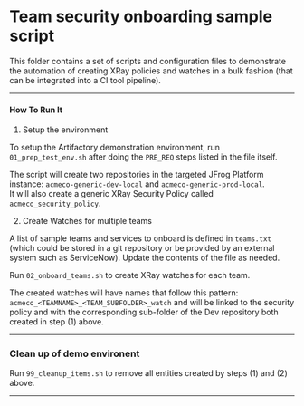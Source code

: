 # Team security onboarding sample script

This folder contains a set of scripts and configuration files to demonstrate the automation of creating XRay policies and watches in a bulk fashion (that can be integrated into a CI tool pipeline).

---

#### How To Run It

1. Setup the environment

  To setup the Artifactory demonstration environment, run `01_prep_test_env.sh` after doing the `PRE_REQ` steps listed in the file itself. 
 
  The script will create two repositories in the targeted JFrog Platform instance: `acmeco-generic-dev-local` and `acmeco-generic-prod-local`.  
  It will also create a generic XRay Security Policy called `acmeco_security_policy`.


2. Create Watches for multiple teams

A list of sample teams and services to onboard is defined in `teams.txt` (which could be stored in a git repository or be provided by an external system such as ServiceNow). Update the contents of the file as needed.

Run `02_onboard_teams.sh` to create XRay watches for each team. 

The created watches will have names that follow this pattern: `acmeco_<TEAMNAME>_<TEAM_SUBFOLDER>_watch` and will be linked to the security policy and with the corresponding sub-folder of the Dev repository both created in step (1) above.

---

### Clean up of demo environent 

Run `99_cleanup_items.sh` to remove all entities created by steps (1) and (2) above. 

---
